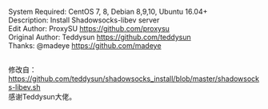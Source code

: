 
   System Required:  CentOS 7, 8, Debian 8,9,10, Ubuntu 16.04+   
   Description: Install Shadowsocks-libev server             
   Edit Author: ProxySU <https://github.com/proxysu>             
   Original Author: Teddysun <https://github.com/teddysun>                    
   Thanks: @madeye <https://github.com/madeye>          
##  
修改自：https://github.com/teddysun/shadowsocks_install/blob/master/shadowsocks-libev.sh  
感谢Teddysun大佬。  
